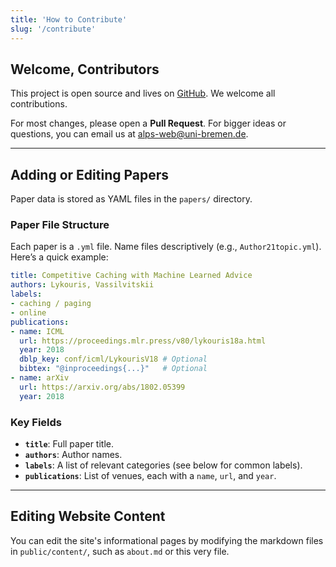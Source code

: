 ```yaml
---
title: 'How to Contribute'
slug: '/contribute'
---
```


## Welcome, Contributors

This project is open source and lives on [GitHub](https://github.com/algorithms-with-predictions/algorithms-with-predictions.github.io). We welcome all contributions.

For most changes, please open a **Pull Request**. For bigger ideas or questions, you can email us at [alps-web@uni-bremen.de](mailto:alps-web@uni-bremen.de).

---

## Adding or Editing Papers

Paper data is stored as YAML files in the `papers/` directory.

### Paper File Structure

Each paper is a `.yml` file. Name files descriptively (e.g., `Author21topic.yml`). Here’s a quick example:

```yaml
title: Competitive Caching with Machine Learned Advice
authors: Lykouris, Vassilvitskii
labels:
- caching / paging
- online
publications:
- name: ICML
  url: https://proceedings.mlr.press/v80/lykouris18a.html
  year: 2018
  dblp_key: conf/icml/LykourisV18 # Optional
  bibtex: "@inproceedings{...}"   # Optional
- name: arXiv
  url: https://arxiv.org/abs/1802.05399
  year: 2018
```

### Key Fields

- **`title`**: Full paper title.
- **`authors`**: Author names.
- **`labels`**: A list of relevant categories (see below for common labels).
- **`publications`**: List of venues, each with a `name`, `url`, and `year`.



---

## Editing Website Content

You can edit the site's informational pages by modifying the markdown files in `public/content/`, such as `about.md` or this very file.
